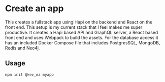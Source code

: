 # Create an app

This creates a fullstack app using Hapi on the backend and React on the front end. This setup is my current stack that I feel makes me super productive. It creates a Hapi based API and GraphQL server, a React based front end and uses Webpack to build the assets. For the database access it has an included Docker Compose file that includes PostgresSQL, MongoDB, Redis and Neo4j.

## Usage

```
npm init @kev_nz myapp
```

